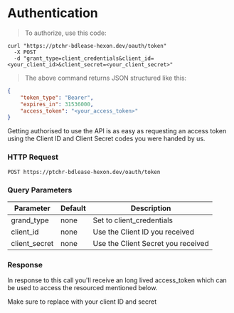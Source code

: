 # Authentication

> To authorize, use this code:

```shell
curl "https://ptchr-bdlease-hexon.dev/oauth/token"
  -X POST
  -d "grant_type=client_credentials&client_id=<your_client_id>&client_secret=<your_client_secret>"
```

> The above command returns JSON structured like this:

```json
{
    "token_type": "Bearer",
    "expires_in": 31536000,
    "access_token": "<your_access_token>"
}
```

Getting authorised to use the API is as easy as requesting an access token using the Client ID and Client Secret codes you were handed by us.

### HTTP Request

`POST https://ptchr-bdlease-hexon.dev/oauth/token` 

### Query Parameters

Parameter | Default | Description
--------- | ------- | -----------
grand_type | none | Set to client_credentials
client_id | none | Use the Client ID you received
client_secret | none | Use the Client Secret you received

### Response

In response to this call you'll receive an long lived access_token which can be used to access the resourced mentioned below.

<aside class="notice">
Make sure to replace with your client ID and secret
</aside>
